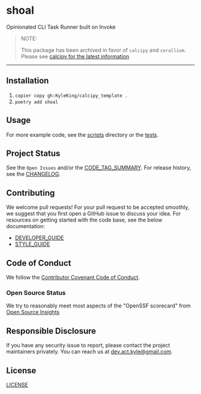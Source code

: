 # shoal

Opinionated CLI Task Runner built on Invoke

> NOTE:
>
> This package has been archived in favor of `calcipy` and `corallium`. Please see [calcipy for the latest information](https://github.com/KyleKing/calcipy)

---

## Installation

1. `copier copy gh:KyleKing/calcipy_template .`
1. `poetry add shoal`

## Usage

<!-- < TODO: Show an example (screenshots, terminal recording, etc.) > -->

For more example code, see the [scripts] directory or the [tests].

## Project Status

See the `Open Issues` and/or the [CODE_TAG_SUMMARY]. For release history, see the [CHANGELOG].

## Contributing

We welcome pull requests! For your pull request to be accepted smoothly, we suggest that you first open a GitHub issue to discuss your idea. For resources on getting started with the code base, see the below documentation:

- [DEVELOPER_GUIDE]
- [STYLE_GUIDE]

## Code of Conduct

We follow the [Contributor Covenant Code of Conduct][contributor-covenant].

### Open Source Status

We try to reasonably meet most aspects of the "OpenSSF scorecard" from [Open Source Insights](https://deps.dev/pypi/shoal)

## Responsible Disclosure

If you have any security issue to report, please contact the project maintainers privately. You can reach us at [dev.act.kyle@gmail.com](mailto:dev.act.kyle@gmail.com).

## License

[LICENSE]

[changelog]: https://shoal.kyleking.me/docs/CHANGELOG
[code_tag_summary]: https://shoal.kyleking.me/docs/CODE_TAG_SUMMARY
[contributor-covenant]: https://www.contributor-covenant.org
[developer_guide]: https://shoal.kyleking.me/docs/DEVELOPER_GUIDE
[license]: https://github.com/kyleking/shoal/blob/main/LICENSE
[scripts]: https://github.com/kyleking/shoal/blob/main/scripts
[style_guide]: https://shoal.kyleking.me/docs/STYLE_GUIDE
[tests]: https://github.com/kyleking/shoal/blob/main/tests
